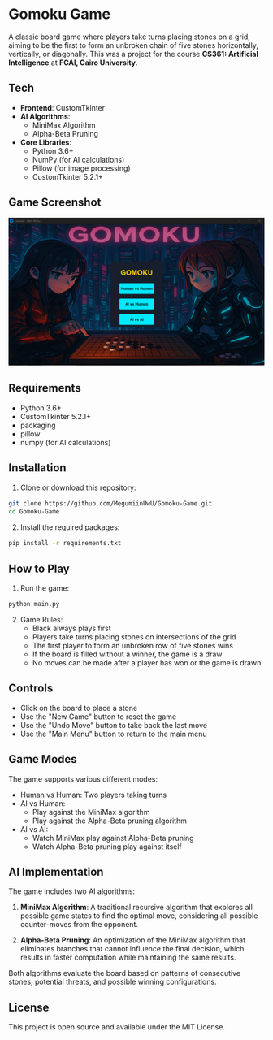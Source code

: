 # Gomoku Game

A classic board game where players take turns placing stones on a grid, aiming to be the first to form an unbroken chain of five stones horizontally, vertically, or diagonally.
This was a project for the course **CS361: Artificial Intelligence** at **FCAI, Cairo University**.

## Tech

- **Frontend**: CustomTkinter
- **AI Algorithms**: 
  - MiniMax Algorithm
  - Alpha-Beta Pruning
- **Core Libraries**:
  - Python 3.6+
  - NumPy (for AI calculations)
  - Pillow (for image processing)
  - CustomTkinter 5.2.1+

## Game Screenshot
![Main menu and gameplay screenshot](Assets/README_image.gif)

## Requirements

- Python 3.6+
- CustomTkinter 5.2.1+
- packaging 
- pillow
- numpy (for AI calculations)

## Installation

1. Clone or download this repository:
```bash
git clone https://github.com/MegumiinUwU/Gomoku-Game.git
cd Gomoku-Game
```

2. Install the required packages:
```bash
pip install -r requirements.txt
```

## How to Play

1. Run the game:
```bash
python main.py
```

2. Game Rules:
   - Black always plays first
   - Players take turns placing stones on intersections of the grid
   - The first player to form an unbroken row of five stones wins
   - If the board is filled without a winner, the game is a draw
   - No moves can be made after a player has won or the game is drawn

## Controls

- Click on the board to place a stone
- Use the "New Game" button to reset the game
- Use the "Undo Move" button to take back the last move
- Use the "Main Menu" button to return to the main menu

## Game Modes

The game supports various different modes:
- Human vs Human: Two players taking turns
- AI vs Human: 
  - Play against the MiniMax algorithm
  - Play against the Alpha-Beta pruning algorithm
- AI vs AI: 
  - Watch MiniMax play against Alpha-Beta pruning
  - Watch Alpha-Beta pruning play against itself

## AI Implementation

The game includes two AI algorithms:

1. **MiniMax Algorithm**: A traditional recursive algorithm that explores all possible game states to find the optimal move, considering all possible counter-moves from the opponent.

2. **Alpha-Beta Pruning**: An optimization of the MiniMax algorithm that eliminates branches that cannot influence the final decision, which results in faster computation while maintaining the same results.

Both algorithms evaluate the board based on patterns of consecutive stones, potential threats, and possible winning configurations.


## License

This project is open source and available under the MIT License. 

